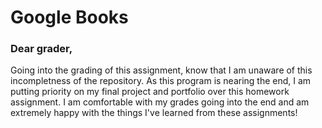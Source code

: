 # Google Books

### Dear grader,
Going into the grading of this assignment, know that I am unaware of this incompletness of the repository. As this program is nearing the end, I am putting priority on my final project and portfolio over this homework assignment. I am comfortable with my grades going into the end and am extremely happy with the things I've learned from these assignments!
